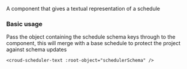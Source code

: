 A component that gives a textual representation of a schedule

### Basic usage
Pass the object containing the schedule schema keys through to the component, this will merge with a base schedule to protect the project against schema updates

    <croud-scheduler-text :root-object="schedulerSchema" />
